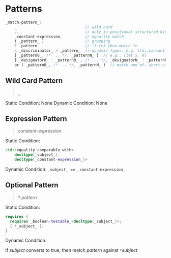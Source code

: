 # Patterns

```rust
_match-pattern_:
    _                              // wild card
    ...                            // only in positional structured bindings
    _constant-expression_          // equality match
    ( _pattern_ )                  // grouping
    ? _pattern_                    // if (e) then match *e
    < _discriminator_ > _pattern_  // dynamic types, e.g. std::variant / polymorphic types
    [ _pattern0_, /* ... */, _patternN_ ]  // e.g., [let x, 0]
    [ _designator0_ : _pattern0_ , /* ... */, _designatorN_ : _patternN_ ]  // e.g., [.foo: let x, .bar: 0]
    or ( _pattern0_, /* ... */, _patternN_ )  // match one of. short-circuting.
```

## Wild Card Pattern

> _

Static Condition: None
Dynamic Condition: None

## Expression Pattern

> _constant-expression_

Static Condition:

```cpp
std::equality_comparable_with<
    decltype(_subject_),
    decltype(_constant-expression_)>
```

Dynamic Condition: `_subject_ == _constant-expression_`

## Optional Pattern

> ? _pattern_

Static Condition:

```cpp
requires {
  requires _boolean-testable_<decltype(_subject_)>;
  { *_subject_ };
}
```

Dynamic Condition:

If _subject_ converts to true, then match _pattern_ against `*`_subject_